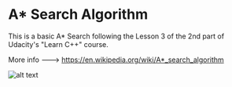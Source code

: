 # A* Search Algorithm
This is a basic A* Search following the Lesson 3 of the 2nd part of Udacity's "Learn C++" course.

More info ---> https://en.wikipedia.org/wiki/A*_search_algorithm

![alt text](https://pub.mdpi-res.com/applsci/applsci-12-05499/article_deploy/html/images/applsci-12-05499-g008.png?1653995666)

